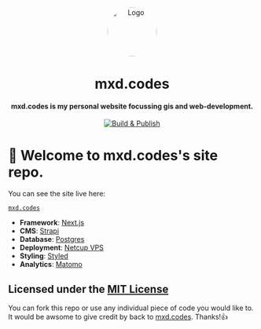 <div align="center">
  <img alt="Logo" src="https://mxd.codes/profile.png" width="100" style="border-radius:50%;"/>
</div>
<h1 align="center">
  mxd.codes
</h1>
<h4 align="center">
  mxd.codes is my personal website focussing gis and web-development.
</h4>

<p align="center">
 <a href="https://github.com/dietrichmax/personal-site/actions/workflows/pipeline.yml"><img src="https://github.com/dietrichmax/personal-site/actions/workflows/pipeline.yml/badge.svg" alt="Build & Publish"></a>
</p>


# 👋 Welcome to mxd.codes's site repo.

You can see the site live here:

[`mxd.codes`](https://mxd.codes)

- **Framework**: [Next.js](https://nextjs.org/)
- **CMS**: [Strapi](https://strapi.io/)
- **Database**: [Postgres](https://www.postgresql.org/)
- **Deployment**: [Netcup VPS](https://www.netcup.de/)
- **Styling**: [Styled]([https://tailwindcss.com](https://styled-components.com/))
- **Analytics**: [Matomo](https://matomo.org/)

## Licensed under the [MIT License](https://github.com/DaTurboD/mxd-codes-frontend/blob/v2/LICENSE "MIT License")

You can fork this repo or use any individual piece of code you would like to. It would be awsome to give credit by back to [mxd.codes](https://mxd.codes). Thanks!👍
